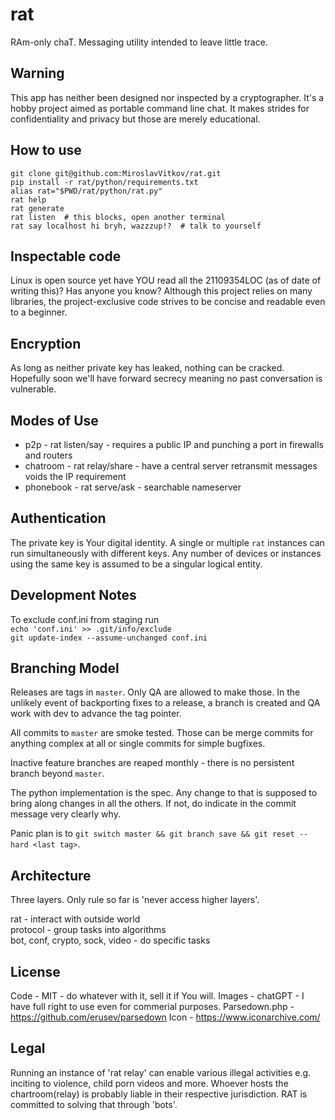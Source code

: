 # rat
RAm-only chaT. Messaging utility intended to leave little trace.


Warning
---
This app has neither been designed nor inspected by a cryptographer.
It's a hobby project aimed as portable command line chat.
It makes strides for confidentiality and privacy but those are merely educational.


How to use
---
    git clone git@github.com:MiroslavVitkov/rat.git
    pip install -r rat/python/requirements.txt
    alias rat="$PWD/rat/python/rat.py"
    rat help
    rat generate
    rat listen  # this blocks, open another terminal
    rat say localhost hi bryh, wazzzup!?  # talk to yourself


Inspectable code
---
Linux is open source yet have YOU read all the 21109354LOC (as of date of writing this)?
Has anyone you know?
Although this project relies on many libraries, the project-exclusive code strives to be concise and readable even to a beginner.


Encryption
---
As long as neither private key has leaked, nothing can be cracked.
Hopefully soon we'll have forward secrecy meaning no past conversation is vulnerable.


Modes of Use
---
 - p2p - rat listen/say - requires a public IP and punching a port in firewalls and routers
 - chatroom - rat relay/share - have a central server retransmit messages voids the IP requirement
 - phonebook - rat serve/ask - searchable nameserver


Authentication
---
The private key is Your digital identity.
A single or multiple `rat` instances can run simultaneously with different keys.
Any number of devices or instances using the same key is assumed to be a singular logical entity.


Development Notes
---
To exclude conf.ini from staging run  
`echo 'conf.ini' >> .git/info/exclude`  
`git update-index --assume-unchanged conf.ini`  


Branching Model
---
Releases are tags in `master`.
Only QA are allowed to make those.
In the unlikely event of backporting fixes to a release, a branch is created and QA work with dev to advance the tag pointer.

All commits to `master` are smoke tested.
Those can be merge commits for anything complex at all or single commits for simple bugfixes.

Inactive feature branches are reaped monthly - there is no persistent branch beyond `master`.

The python implementation is the spec.
Any change to that is supposed to bring along changes in all the others.
If not, do indicate in the commit message very clearly why.

Panic plan is to `git switch master && git branch save && git reset --hard <last tag>`.


Architecture
---
Three layers.
Only rule so far is 'never access higher layers'.

rat - interact with outside world  
protocol - group tasks into algorithms  
bot, conf, crypto, sock, video - do specific tasks  


License
---
Code - MIT - do whatever with it, sell it if You will.
Images - chatGPT - I have full right to use even for commerial purposes.
Parsedown.php - https://github.com/erusev/parsedown
Icon - https://www.iconarchive.com/


Legal
---
Running an instance of 'rat relay' can enable various illegal activities e.g. inciting to violence, child porn videos and more.
Whoever hosts the chartroom(relay) is probably liable in their respective jurisdiction.
RAT is committed to solving that through 'bots'.
